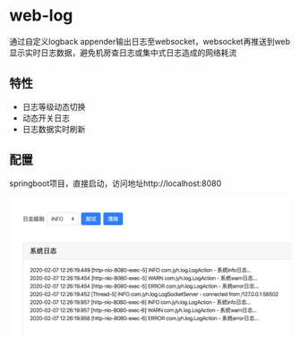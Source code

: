 # web-log

  通过自定义logback appender输出日志至websocket，websocket再推送到web显示实时日志数据，避免机房查日志或集中式日志造成的网络耗流
  
## 特性
  
  - 日志等级动态切换
  - 动态开关日志
  - 日志数据实时刷新
  
## 配置

  springboot项目，直接启动，访问地址http://localhost:8080
  
  ![](./web_log.png)
